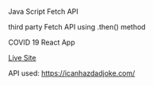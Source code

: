 Java Script Fetch API

third party Fetch API using .then() method


COVID 19 React App

[Live Site](https://mmpjokesfetchapi.netlify.app/)

API used: https://icanhazdadjoke.com/

